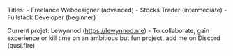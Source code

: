 Titles: - Freelance Webdesigner (advanced) - Stocks Trader (intermediate) - Fullstack Developer (beginner)

Current projet: Lewynnod (https://lewynnod.me) - To collaborate, gain experience or kill time on an ambitious but fun project, add me on Discord (qusi.fire)
